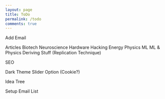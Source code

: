 ```yaml
---
layout: page
title: ToDo
permalink: /todo
comments: true
---
```


Add Email

Articles
	Biotech
		Neuroscience
	Hardware Hacking
	Energy Physics
	ML 
		ML & Physics
			Deriving Stuff (Replication Technique)

SEO

Dark Theme Slider Option (Cookie?)

Idea Tree

Setup Email List
